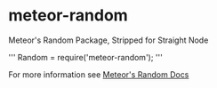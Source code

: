 # meteor-random
Meteor's Random Package, Stripped for Straight Node

'''
  Random = require('meteor-random');
'''

For more information see [Meteor's Random Docs](http://docs.meteor.com/#/full/random)
